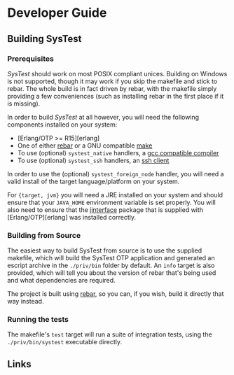 # Developer Guide

## Building SysTest

### Prerequisites

*SysTest* should work on most POSIX compliant unices. Building on Windows is not
supported, though it may work if you skip the makefile and stick to rebar. The
whole build is in fact driven by rebar, with the makefile simply providing a
few conveniences (such as installing rebar in the first place if it is missing).

In order to build *SysTest* at all however, you will need the following 
components installed on your system:

- [Erlang/OTP >= R15][erlang]
- One of either [rebar][rebar] or a GNU compatible [make][gnu-make]
- To use (optional) `systest_native` handlers, a [gcc compatible compiler][gcc]
- To use (optional) `systest_ssh` handlers, an [ssh client][ssh]

In order to use the (optional) `systest_foreign_node` handler, you will need a 
valid install of the target language/platform on your system. 

For `{target, jvm}` you will need a JRE installed on your system and should 
ensure that your `JAVA_HOME` environment variable is set properly. You will also
need to ensure that the [jinterface][jinterface] package that is supplied with 
[Erlang/OTP][erlang] was installed correctly.

### Building from Source

The easiest way to build SysTest from source is to use the supplied makefile,
which will build the SysTest OTP application and generated an escript archive
in the `./priv/bin` folder by default. An `info` target is also provided, which
will tell you about the version of rebar that's being used and what dependencies
are required.

The project is built using [rebar][rebar], so you can, if you wish, build it 
directly that way instead.

### Running the tests

The makefile's `test` target will run a suite of integration tests, using the
`./priv/bin/systest` executable directly.

## Links

[wiki]: https://github.com/nebularis/systest/wiki
[rebar]: https://github.com/basho/rebar
[gnu-make]: http://www.gnu.org/software/make/
[ssh]: http://www.openssh.org/
[gcc]: http://gcc.gnu.org/
[jinterface]: http://www.erlang.org/doc/apps/jinterface/jinterface_users_guide.html
